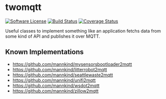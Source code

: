 # twomqtt

[![Software
License](https://img.shields.io/badge/License-MIT-orange.svg?style=flat-square)](https://github.com/mannkind/twomqtt/blob/master/LICENSE.md)
[![Build Status](https://github.com/mannkind/twomqtt/workflows/Main%20Workflow/badge.svg)](https://github.com/mannkind/twomqtt/actions)
[![Coverage Status](https://img.shields.io/codecov/c/github/mannkind/twomqtt/master.svg)](http://codecov.io/github/mannkind/twomqtt?branch=master)

Useful classes to implement something like an application fetchs data from some kind of API and publishes it over MQTT.

## Known Implementations

* <https://github.com/mannkind/mysensorsbootloader2mqtt>
* <https://github.com/mannkind/litterrobot2mqtt>
* <https://github.com/mannkind/seattlewaste2mqtt>
* <https://github.com/mannkind/unifi2mqtt>
* <https://github.com/mannkind/wsdot2mqtt>
* <https://github.com/mannkind/zillow2mqtt>
